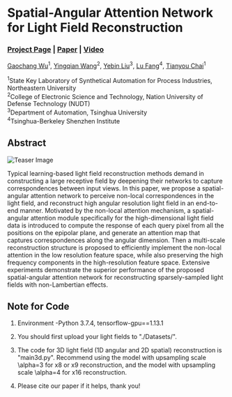 # Spatial-Angular Attention Network for Light Field Reconstruction
### [Project Page](https://gaochangwu.github.io/SAAN/SAA-Net.html) | [Paper](https://arxiv.org/pdf/2007.02252) | [Video](https://www.bilibili.com/video/BV1VK411H7Z1/)

[Gaochang Wu](https://gaochangwu.github.io/)<sup>1</sup>,
[Yingqian Wang](https://yingqianwang.github.io/)<sup>2</sup>,
[Yebin Liu](http://www.liuyebin.com/)<sup>3</sup>,
[Lu Fang](http://luvision.net/)<sup>4</sup>,
[Tianyou Chai](http://www.sapi.neu.edu.cn/)<sup>1</sup><br>

<sup>1</sup>State Key Laboratory of Synthetical Automation for Process Industries, Northeastern University <br> 
<sup>2</sup>College of Electronic Science and Technology, Nation University of Defense Technology (NUDT) <br> 
<sup>3</sup>Department of Automation, Tsinghua University <br>
<sup>4</sup>Tsinghua-Berkeley Shenzhen Institute <br>

## Abstract
![Teaser Image](https://gaochangwu.github.io/image/SAAN.jpg)

Typical learning-based light field reconstruction methods demand in constructing a large receptive field by deepening their networks to capture correspondences between input views. In this paper, we propose a spatial-angular attention network to perceive non-local correspondences in the light field, and reconstruct high angular resolution light field in an end-to-end manner. Motivated by the non-local attention mechanism, a spatial-angular attention module specifically for the high-dimensional light field data is introduced to compute the response of each query pixel from all the positions on the epipolar plane, and generate an attention map that captures correspondences along the angular dimension. Then a multi-scale reconstruction structure is proposed to efficiently implement the non-local attention in the low resolution feature space, while also preserving the high frequency components in the high-resolution feature space. Extensive experiments demonstrate the superior performance of the proposed spatial-angular attention network for reconstructing sparsely-sampled light fields with non-Lambertian effects.

## Note for Code
1. Environment -Python 3.7.4, tensorflow-gpu==1.13.1 <br>

2. You should first upload your light fields to "./Datasets/". <br>

3. The code for 3D light field (1D angular and 2D spatial) reconstruction is "main3d.py". Recommend using the model with upsampling scale \alpha=3 for x8 or x9 reconstruction, and the model with upsampling scale \alpha=4 for x16 reconstruction. <br>

4. Please cite our paper if it helps, thank you! <br>
